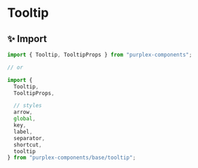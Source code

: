 # Tooltip

## ✨ Import

```typescript
import { Tooltip, TooltipProps } from "purplex-components";

// or

import { 
  Tooltip, 
  TooltipProps,

  // styles
  arrow,
  global,
  key,
  label,
  separator,
  shortcut,
  tooltip
} from "purplex-components/base/tooltip";
```
